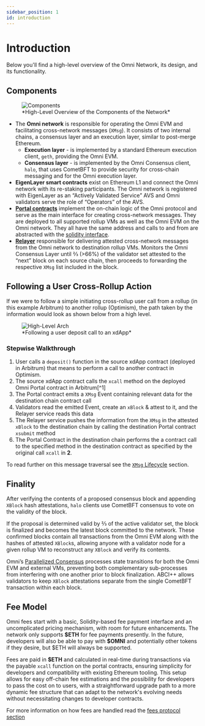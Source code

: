 ```yaml
---
sidebar_position: 1
id: introduction
---
```


# Introduction

Below you'll find a high-level overview of the Omni Network, its design, and its functionality.

## Components

<figure>
  <img src="/img/high-level-components.png" alt="Components" />
  <figcaption>*High-Level Overview of the Components of the Network*</figcaption>
</figure>

- The **Omni network** is responsible for operating the Omni EVM and facilitating cross-network messages (`XMsg`). It consists of two internal chains, a consensus layer and an execution layer, similar to post-merge Ethereum.
  - **Execution layer** - is implemented by a standard Ethereum execution client, `geth`, providing the Omni EVM.
  - **Consensus layer** - is implemented by the Omni Consensus client, `halo`, that uses CometBFT to provide security for cross-chain messaging and for the Omni execution layer.
- **EigenLayer smart contracts** exist on Ethereum L1 and connect the Omni network with its re-staking participants. The Omni network is registered with EigenLayer as an “Actively Validated Service” AVS and Omni validators serve the role of “Operators” of the AVS.
- [**Portal contracts**](./architecture/portal.md) implement the on-chain logic of the Omni protocol and serve as the main interface for creating cross-network messages. They are deployed to all supported rollup VMs as well as the Omni EVM on the Omni network. They all have the same address and calls to and from are abstracted with the [solidity interface](https://github.com/omni-network/omni/blob/22bd4460e254eee4ebf79239897ea04ba9b2db43/contracts/src/interfaces/IOmniPortal.sol).
- [**Relayer**](./architecture/relayer.md) responsible for delivering attested cross-network messages from the Omni network to destination rollup VMs. Monitors the Omni Consensus Layer until ⅔ (>66%) of the validator set attested to the “next” block on each source chain, then proceeds to forwarding the respective `XMsg` list included in the block.

## Following a User Cross-Rollup Action

If we were to follow a simple initiating cross-rollup user call from a rollup (in this example Arbitrum) to another rollup (Optimism), the path taken by the information would look as shown below from a high level.

<figure>
  <img src="/img/high-level-arch.svg" alt="High-Level Arch" />
  <figcaption>*Following a user deposit call to an xdApp*</figcaption>
</figure>

### Stepwise Walkthrough

1. User calls a `deposit()` function in the source xdApp contract (deployed in Arbitrum) that means to perform a call to another contract in Optimism.
2. The source xdApp contract calls the `xcall` method on the deployed Omni Portal contract in Arbitrum[^1]
3. The Portal contract emits a `XMsg` Event containing relevant data for the destination chain contract call
4. Validators read the emitted Event, create an `xBlock` & attest to it, and the Relayer service reads this data
5. The Relayer service pushes the information from the `XMsg` in the attested `xBlock` to the destination chain by calling the destination Portal contract `xsubmit` method
6. The Portal Contract in the destination chain performs the a contract call to the specified method in the destination contract as specified by the original call `xcall` in **2**.

To read further on this message traversal see the [`XMsg` Lifecycle](./architecture/xmsg.md) section.

## Finality

After verifying the contents of a proposed consensus block and appending `XBlock` hash attestations, `halo` clients use CometBFT consensus to vote on the validity of the block.

If the proposal is determined valid by ⅔ of the active validator set, the block is finalized and becomes the latest block committed to the network. These confirmed blocks contain all transactions from the Omni EVM along with the hashes of attested `XBlock`s, allowing anyone with a validator node for a given rollup VM to reconstruct any `XBlock` and verify its contents.

Omni’s [Parallelized Consensus](./architecture/components.md#parallelized-consensus--cometbft) processes state transitions for both the Omni EVM and external VMs, preventing both complementary sub-processes from interfering with one another prior to block finalization. ABCI++ allows validators to keep `XBlock` attestations separate from the single CometBFT transaction within each block.

## Fee Model

Omni fees start with a basic, Solidity-based fee payment interface and an uncomplicated pricing mechanism, with room for future enhancements. The network only supports **\$ETH** for fee payments presently. In the future, developers will also be able to pay with **\$OMNI** and potentially other tokens if they desire, but $ETH will always be supported.

Fees are paid in **\$ETH** and calculated in real-time during transactions via the payable `xcall` function on the portal contracts, ensuring simplicity for developers and compatibility with existing Ethereum tooling. This setup allows for easy off-chain fee estimations and the possibility for developers to pass the cost on to users, with a straightforward upgrade path to a more dynamic fee structure that can adapt to the network's evolving needs without necessitating changes to developer contracts.

For more information on how fees are handled read the [fees protocol section](./architecture/fees.md)
